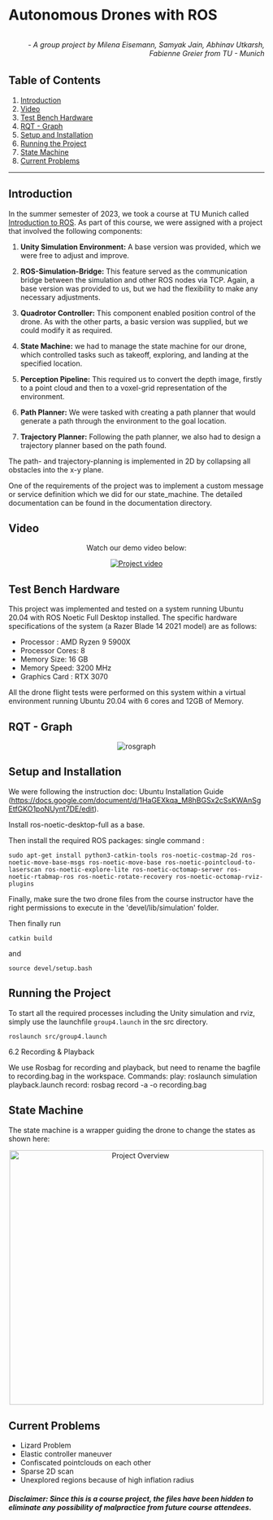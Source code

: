 # Autonomous Drones with ROS
###### <h6 align="right"> - A group project by Milena Eisemann, Samyak Jain, Abhinav Utkarsh, Fabienne Greier from TU - Munich</h6>


## Table of Contents

1. [Introduction](#introduction)
2. [Video](#video)
3. [Test Bench Hardware](#test-bench-hardware)
4. [RQT - Graph](#rqt---graph)
5. [Setup and Installation](#setup-and-installation)
6. [Running the Project](#running-the-project)
7. [State Machine](#state-machine)
8. [Current Problems](#current-problems)

---

## Introduction

In the summer semester of 2023, we took a course at TU Munich called [Introduction to ROS](https://campus.tum.de/tumonline/pl/ui/$ctx/wbLv.wbShowLVDetail?pStpSpNr=950572887). As part of this course, we were assigned with a project that involved the following components:

1. **Unity Simulation Environment:** A base version was provided, which we were free to adjust and improve.

2. **ROS-Simulation-Bridge:** This feature served as the communication bridge between the simulation and other ROS nodes via TCP. Again, a base version was provided to us, but we had the flexibility to make any necessary adjustments.

3. **Quadrotor Controller:** This component enabled position control of the drone. As with the other parts, a basic version was supplied, but we could modify it as required.

4. **State Machine:** we had to manage the state machine for our drone, which controlled tasks such as takeoff, exploring, and landing at the specified location.

5. **Perception Pipeline:** This required us to convert the depth image, firstly to a point cloud and then to a voxel-grid representation of the environment.

6. **Path Planner:** We were tasked with creating a path planner that would generate a path through the environment to the goal location.

7. **Trajectory Planner:** Following the path planner, we also had to design a trajectory planner based on the path found.

The path- and trajectory-planning is implemented in 2D by collapsing all obstacles into the x-y plane.

One of the requirements of the project was to implement a custom message or service definition which we did for our state_machine. The detailed documentation can be found in the documentation directory.

## Video

<p align="center">
  Watch our demo video below:
</p>

<p align="center">
  <a href="https://youtu.be/I9YYYC3NxW4">
    <img src="http://img.youtube.com/vi/I9YYYC3NxW4/0.jpg" alt="Project video">
  </a>
</p>

## Test Bench Hardware

This project was implemented and tested on a system running Ubuntu 20.04 with ROS Noetic Full Desktop installed. The specific hardware specifications of the system (a Razer Blade 14 2021 model) are as follows:

- Processor : AMD Ryzen 9 5900X
- Processor Cores: 8
- Memory Size: 16 GB
- Memory Speed: 3200 MHz
- Graphics Card : RTX 3070

All the drone flight tests were performed on this system within a virtual environment running Ubuntu 20.04 with 6 cores and 12GB of Memory.


## RQT - Graph
<p align="center">
  <img src="../main/documentation/rosgraph.svg" alt="rosgraph">
</p>

## Setup and Installation
We were following the instruction doc: Ubuntu Installation Guide (https://docs.google.com/document/d/1HaGEXkqa_M8hBGSx2cSsKWAnSgEtfGKO1poNUynt7DE/edit). 


Install ros-noetic-desktop-full as a base.

Then install the required ROS packages:
single command : 
```
sudo apt-get install python3-catkin-tools ros-noetic-costmap-2d ros-noetic-move-base-msgs ros-noetic-move-base ros-noetic-pointcloud-to-laserscan ros-noetic-explore-lite ros-noetic-octomap-server ros-noetic-rtabmap-ros ros-noetic-rotate-recovery ros-noetic-octomap-rviz-plugins
```


Finally, make sure the two drone files from the course instructor have the right permissions to execute in the 'devel/lib/simulation' folder.

Then finally run
```
catkin build
```
and
```
source devel/setup.bash
```

## Running the Project

To start all the required processes including the Unity simulation and rviz, simply use the launchfile `group4.launch` in the src directory.
```
roslaunch src/group4.launch
```

6.2 Recording & Playback

We use Rosbag for recording and playback, but need to rename the bagfile to recording.bag in the workspace.
Commands: 
play: roslaunch simulation playback.launch
record: rosbag record -a -o recording.bag

## State Machine

The state machine is a wrapper guiding the drone to change the states as shown here:
<p align="center">
  <img src="../main/documentation/overview.jpg" width="500" alt="Project Overview">
</p>

## Current Problems
- Lizard Problem
- Elastic controller maneuver
- Confiscated pointclouds on each other
- Sparse 2D scan
- Unexplored regions because of high inflation radius

##### Disclaimer: Since this is a course project, the files have been hidden to eliminate any possibility of malpractice from future course attendees.
